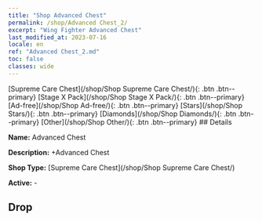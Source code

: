 ```yaml
---
title: "Shop Advanced Chest"
permalink: /shop/Advanced Chest_2/
excerpt: "Wing Fighter Advanced Chest"
last_modified_at: 2023-07-16
locale: en
ref: "Advanced Chest_2.md"
toc: false
classes: wide
---
```



  [Supreme Care Chest](/shop/Shop Supreme Care Chest/){: .btn .btn--primary}   [Stage X Pack](/shop/Shop Stage X Pack/){: .btn .btn--primary}   [Ad-free](/shop/Shop Ad-free/){: .btn .btn--primary}   [Stars](/shop/Shop Stars/){: .btn .btn--primary}   [Diamonds](/shop/Shop Diamonds/){: .btn .btn--primary}   [Other](/shop/Shop Other/){: .btn .btn--primary} ## Details

 **Name:** Advanced Chest 

 **Description:** +Advanced Chest

 **Shop Type:** [Supreme Care Chest](/shop/Shop Supreme Care Chest/)

 **Active:** - 

## Drop


